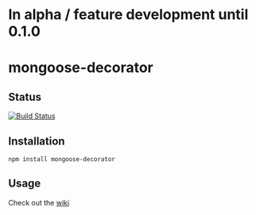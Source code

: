 # In alpha / feature development until 0.1.0
# mongoose-decorator

## Status
[![Build Status](https://travis-ci.org/fwertz/mongoose-decorator.svg?branch=master)](https://travis-ci.org/fwertz/mongoose-decorator)

## Installation
`npm install mongoose-decorator`

## Usage
Check out the [wiki](https://github.com/fwertz/mongoose-decorator/wiki/Recipes)
